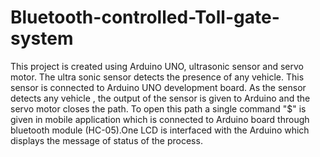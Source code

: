 # Bluetooth-controlled-Toll-gate-system

This project is created using Arduino UNO, ultrasonic sensor and servo motor. The ultra sonic sensor detects the presence of any vehicle. This sensor is connected to Arduino UNO development board. As the sensor detects any vehicle , the output of the sensor is given to Arduino and the servo motor closes the path. To open this path a single command "$" is given in mobile application which is connected to Arduino board through bluetooth module (HC-05).One LCD is interfaced with the Arduino which displays the message of status of the process.
